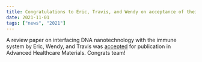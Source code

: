 ```yaml
---
title: Congratulations to Eric, Travis, and Wendy on acceptance of their review paper
date: 2021-11-01
tags: ["news", "2021"]
---
```


A review paper on interfacing DNA nanotechnology with the immune system by Eric, Wendy, and Travis was [accepted](https://onlinelibrary.wiley.com/doi/10.1002/adhm.202101844) for publication in Advanced Healthcare Materials. Congrats team!

